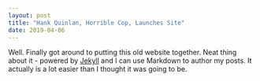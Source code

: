```yaml
---
layout: post
title: "Hank Quinlan, Horrible Cop, Launches Site"
date: 2019-04-06 
---
```


Well. Finally got around to putting this old website together. Neat thing about it - powered by [Jekyll](http://jekyllrb.com) and I can use Markdown to author my posts. It actually is a lot easier than I thought it was going to be.